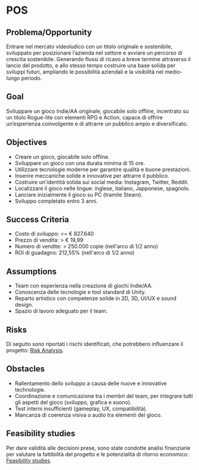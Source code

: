 # POS

## Problema/Opportunity

Entrare nel mercato videoludico con un titolo originale e sostenibile, sviluppato
per posizionare l’azienda nel settore e avviare un percorso di crescita sostenibile.
Generando flussi di ricavo a breve termine attraverso il lancio del prodotto,
e allo stesso tempo costruire una base solida per sviluppi futuri, ampliando
le possibilità aziendali e la visibilità nel medio-lungo periodo.

## Goal

Sviluppare un gioco Indie/AA originale, giocabile solo offline, incentrato su un
titolo Rogue-lite con elementi RPG e Action, capace di offrire un’esperienza
coinvolgente e di attrarre un pubblico ampio e diversificato.

## Objectives

- Creare un gioco, giocabile solo offline.
- Sviluppare un gioco con una durata minima di 15 ore.
- Utilizzare tecnologie moderne per garantire qualità e buone prestazioni.
- Inserire meccaniche solide e innovative per attrarre il pubblico.
- Costruire un'identità solida sui social media: Instagram, Twitter, Reddit.
- Localizzare il gioco nelle lingue: inglese, italiano, Japponese, spagnolo.
- Lanciare inizialmente il gioco su PC (tramite Steam).
- Sviluppo completato entro 3 anni.

## Success Criteria

- Costo di sviluppo: <= € 827.640
- Prezzo di vendita: > € 19,99
- Numero di vendite: > 250.000 copie (nell'arco di 1/2 anno)
- ROI di guadagno: 212,55% (nell'arco di 1/2 anno)

## Assumptions

- Team con esperienza nella creazione di giochi Indie/AA.
- Conoscenza delle tecnologie e tool standard di Unity.
- Reparto artistico con competenze solide in 2D, 3D, UI/UX e sound design.
- Spazio di lavoro adeguato per il team.

## Risks

Di seguito sono riportati i rischi identificati, che potrebbero influenzare il
progetto: [Risk Analysis](Risk-Analysis.md).

## Obstacles

- Rallentamento dello sviluppo a causa delle nuove e innovative technologie.
- Coordinazione e comunicazione tra i membri del team, per integrare tutti
  gli aspetti del gioco (sviluppo, grafica e suono).
- Test interni insufficienti (gameplay, UX, compatibilità).
- Mancanza di coerenza visiva o audio tra elementi del gioco.

## Feasibility studies

Per dare validità alle decisioni prese, sono state condotte analisi finanziarie
per valutare la fattibilità del progetto e le potenzialità di ritorno economico:
[Feasibility studies](Feasibility-studies.md).

